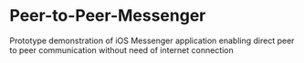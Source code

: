 # Peer-to-Peer-Messenger
Prototype demonstration of iOS Messenger application enabling direct peer to peer communication without need of internet connection
